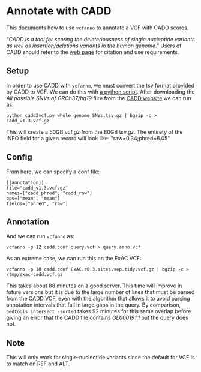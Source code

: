Annotate with CADD
==================

This documents how to use `vcfanno` to annotate a VCF with CADD scores.

*"CADD is a tool for scoring the deleteriousness of single nucleotide variants as well as insertion/deletions variants in the human genome."*
Users of CADD should refer to the [web page](http://cadd.gs.washington.edu/info) for citation and use requirements.

Setup
-----

In order to use CADD with `vcfanno`, we must convert the tsv format provided by CADD to VCF. We can do this with [a
python script](https://github.com/brentp/vcfanno/blob/master/scripts/cadd2vcf.py). After downloading the *All possible SNVs of GRCh37/hg19* filre from the [CADD website](http://krishna.gs.washington.edu/download/) we can run as:

```
python cadd2vcf.py whole_genome_SNVs.tsv.gz | bgzip -c > cadd_v1.3.vcf.gz
```

This will create a 50GB vcf.gz from the 80GB tsv.gz. 
The entirety of the INFO field for a given record will look like: "raw=0.34;phred=6.05"

Config
------

From here, we can specify a conf file:

```
[[annotation]]
file="cadd_v1.3.vcf.gz"
names=["cadd_phred", "cadd_raw"]
ops=["mean", "mean"]
fields=["phred", "raw"]
```

Annotation
----------

And we can run `vcfanno` as:

```
vcfanno -p 12 cadd.conf query.vcf > query.anno.vcf
```

As an extreme case, we can run this on the ExAC VCF:

```Shell
vcfanno -p 18 cadd.conf ExAC.r0.3.sites.vep.tidy.vcf.gz | bgzip -c > /tmp/exac-cadd.vcf.gz
```

This takes about 88 minutes on a good server. This time will improve in future versions but it
is due to the large number of lines that must be parsed from the CADD VCF, even with the algorithm
that allows it to avoid parsing annotation intervals that fall in large gaps in the query. By
comparison, `bedtools intersect -sorted` takes 92 minutes for this same overlap before giving an
error that the CADD file contains *GL000191.1* but the query does not.

Note
----

This will only work for single-nucleotide variants since the default for VCF is to match on REF and ALT.

